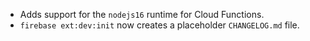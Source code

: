 - Adds support for the `nodejs16` runtime for Cloud Functions.
- `firebase ext:dev:init` now creates a placeholder `CHANGELOG.md` file.
